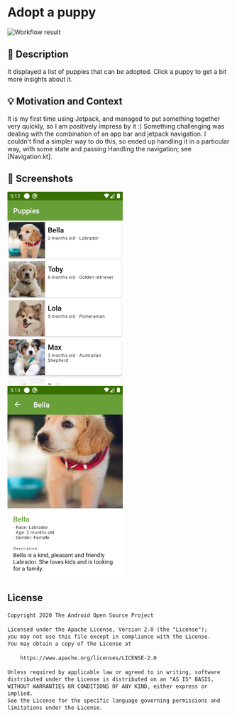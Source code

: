 # Adopt a puppy

![Workflow result](https://github.com/guillermomuntaner/Adopt-a-puppy/workflows/Check/badge.svg)


## :scroll: Description
It displayed a list of puppies that can be adopted. Click a puppy to get a bit more insights about it.


## :bulb: Motivation and Context
It is my first time using Jetpack, and managed to put something together very quickly, so I am
positively impress by it :)
Something challenging was dealing with the combination of an app bar and jetpack navigation. I
couldn't find a simpler way to do this, so ended up handling it in a particular way, with some state
and passing Handling the navigation; see [Navigation.kt].

## :camera_flash: Screenshots
<img src="/results/screenshot_1.png" width="260">&emsp;<img src="/results/screenshot_2.png" width="260">

## License
```
Copyright 2020 The Android Open Source Project

Licensed under the Apache License, Version 2.0 (the "License");
you may not use this file except in compliance with the License.
You may obtain a copy of the License at

    https://www.apache.org/licenses/LICENSE-2.0

Unless required by applicable law or agreed to in writing, software
distributed under the License is distributed on an "AS IS" BASIS,
WITHOUT WARRANTIES OR CONDITIONS OF ANY KIND, either express or implied.
See the License for the specific language governing permissions and
limitations under the License.
```

